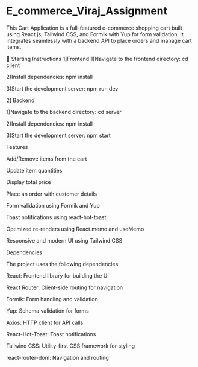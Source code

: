# E_commerce_Viraj_Assignment

This Cart Application is a full-featured e-commerce shopping cart built using React.js, Tailwind CSS, and Formik with Yup for form validation. It integrates seamlessly with a backend API to place orders and manage cart items.

🚀 Starting Instructions
1]Frontend
 1)Navigate to the frontend directory:
   cd client

 2)Install dependencies:
   npm install

 3)Start the development server:
   npm run dev

2] Backend 

 1)Navigate to the backend directory:
   cd server

 2)Install dependencies:
   npm install

 3)Start the development server:
  npm start

Features

Add/Remove items from the cart

Update item quantities

Display total price

Place an order with customer details

Form validation using Formik and Yup

Toast notifications using react-hot-toast

Optimized re-renders using React.memo and useMemo

Responsive and modern UI using Tailwind CSS


Dependencies

The project uses the following dependencies:

React: Frontend library for building the UI

React Router: Client-side routing for navigation

Formik: Form handling and validation

Yup: Schema validation for forms

Axios: HTTP client for API calls

React-Hot-Toast: Toast notifications

Tailwind CSS: Utility-first CSS framework for styling

react-router-dom: Navigation and routing
